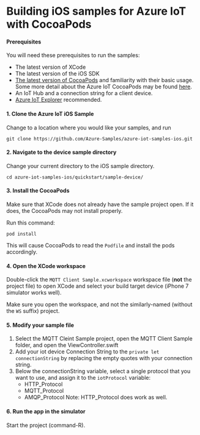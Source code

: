# Building iOS samples for Azure IoT with CocoaPods

#### Prerequisites
 You will need these prerequisites to run the samples:
* The latest version of XCode
* The latest version of the iOS SDK
* [The latest version of CocoaPods](https://guides.cocoapods.org/using/index.html) and 
familiarity with their basic usage. Some more detail about the Azure IoT CocoaPods
may be found [here](./CocoaPods.md).
* An IoT Hub and a connection string for a client device.
* [Azure IoT Explorer](https://github.com/Azure/azure-iot-explorer) recommended.

#### 1. Clone the Azure IoT iOS Sample

Change to a location where you would like your samples, and run

`git clone https://github.com/Azure-Samples/azure-iot-samples-ios.git`


#### 2. Navigate to the device sample directory

Change your current directory to the iOS sample directory.

`cd azure-iot-samples-ios/quickstart/sample-device/`

#### 3. Install the CocoaPods

Make sure that XCode does not already have the sample project open. If
it does, the CocoaPods may not install properly.

Run this command:

`pod install`

This will cause CocoaPods to read the `Podfile` and install the pods accordingly.

#### 4. Open the XCode workspace

Double-click the `MQTT Client Sample.xcworkspace` workspace file (**not** the project file) to
open XCode and select your build target device (iPhone 7 simulator works well).

Make sure you open the workspace, and not the similarly-named (without the `WS` suffix) project.

#### 5. Modify your sample file

1. Select the MQTT Cleint Sample project, open the MQTT Client Sample folder, and open the ViewController.swift
2. Add your iot device Connection String to the `private let connectionString` by replacing the empty quotes with your connection string.
3. Below the connectionString variable, select a single protocol that you want to use, and assign it to the `iotProtocol` variable:
    * HTTP_Protocol
    * MQTT_Protocol
    * AMQP_Protocol
    Note: HTTP_Protocol does work as well. 

#### 6. Run the app in the simulator

Start the project (command-R). 

